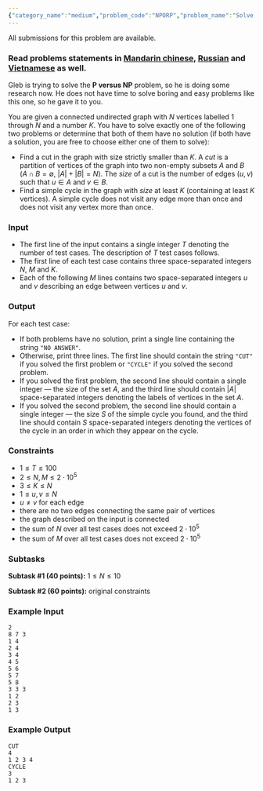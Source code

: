 ```yaml
---
{"category_name":"medium","problem_code":"NPORP","problem_name":"Solve what you want","languages_supported":{"0":"C","1":"CPP14","2":"JAVA","3":"PYTH","4":"PYTH 3.5","5":"PYPY","6":"CS2","7":"PAS fpc","8":"PAS gpc","9":"RUBY","10":"PHP","11":"GO","12":"NODEJS","13":"HASK","14":"rust","15":"SCALA","16":"swift","17":"D","18":"PERL","19":"FORT","20":"WSPC","21":"ADA","22":"CAML","23":"ICK","24":"BF","25":"ASM","26":"CLPS","27":"PRLG","28":"ICON","29":"SCM qobi","30":"PIKE","31":"ST","32":"NICE","33":"LUA","34":"BASH","35":"NEM","36":"LISP sbcl","37":"LISP clisp","38":"SCM guile","39":"JS","40":"ERL","41":"TCL","42":"kotlin","43":"PERL6","44":"TEXT","45":"SCM chicken","46":"CLOJ","47":"COB","48":"FS"},"max_timelimit":1,"source_sizelimit":50000,"problem_author":"altruist_","problem_tester":"kingofnumbers","date_added":"20-04-2018","tags":{"0":"altruist_"},"editorial_url":"https://discuss.codechef.com/problems/NPORP","time":{"view_start_date":1524934802,"submit_start_date":1524934802,"visible_start_date":1524934802,"end_date":1735669800},"is_direct_submittable":false,"layout":"problem"}
---
```

<span class="solution-visible-txt">All submissions for this problem are available.</span><h3>Read problems statements in <a target="_blank" 
href="http://www.codechef.com/download/translated/LTIME59/mandarin/NPORP.pdf">Mandarin chinese</a>, <a target="_blank" 
href="http://www.codechef.com/download/translated/LTIME59/russian/NPORP.pdf">Russian</a> and <a target="_blank" 
href="http://www.codechef.com/download/translated/LTIME59/vietnamese/NPORP.pdf">Vietnamese</a> as well.</h3>

Gleb is trying to solve the **P versus NP** problem, so he is doing some research now. He does not have time to solve boring and easy problems like this one, so he gave it to you.

You are given a connected undirected graph with $N$ vertices labelled $1$ through $N$ and a number $K$. You have to solve exactly one of the following two problems or determine that both of them have no solution (if both have a solution, you are free to choose either one of them to solve):
- Find a cut in the graph with size strictly smaller than $K$. A *cut* is a partition of vertices of the graph into two non-empty subsets $A$ and $B$ ($A \cap B = \emptyset$, $|A| + |B| = N$). The *size* of a cut is the number of edges $(u, v)$ such that $u \in A$ and $v \in B$.
- Find a simple cycle in the graph with *size* at least $K$ (containing at least $K$ vertices). A simple cycle does not visit any edge more than once and does not visit any vertex more than once.

### Input
- The first line of the input contains a single integer $T$ denoting the number of test cases. The description of $T$ test cases follows.
- The first line of each test case contains three space-separated integers $N$, $M$ and $K$.
- Each of the following $M$ lines contains two space-separated integers $u$ and $v$ describing an edge between vertices $u$ and $v$.

### Output
For each test case:
- If both problems have no solution, print a single line containing the string `"NO ANSWER"`.
- Otherwise, print three lines. The first line should contain the string `"CUT"` if you solved the first problem or `"CYCLE"` if you solved the second problem.
- If you solved the first problem, the second line should contain a single integer — the size of the set $A$, and the third line should contain $|A|$ space-separated integers denoting the labels of vertices in the set $A$.
- If you solved the second problem, the second line should contain a single integer — the size $S$ of the simple cycle you found, and the third line should contain $S$ space-separated integers denoting the vertices of the cycle in an order in which they appear on the cycle.

### Constraints 
- $1 \le T \le 100$
- $2 \le N, M \le 2 \cdot 10^5$
- $3 \le K \le N$
- $1 \le u, v \le N$
- $u \neq v$ for each edge
- there are no two edges connecting the same pair of vertices
- the graph described on the input is connected
- the sum of $N$ over all test cases does not exceed $2 \cdot 10^5$
- the sum of $M$ over all test cases does not exceed $2 \cdot 10^5$

### Subtasks
**Subtask #1 (40 points):** $1 \le N \le 10$

**Subtask #2 (60 points):** original constraints

### Example Input
```
2
8 7 3
1 4
2 4
3 4
4 5
5 6
5 7
5 8
3 3 3
1 2
2 3
1 3
```

### Example Output
```
CUT
4
1 2 3 4
CYCLE
3
1 2 3
```
